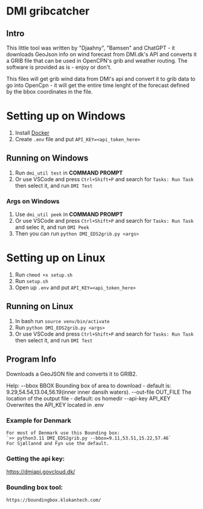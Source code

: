 # DMI gribcatcher

## Intro
This little tool was written by "Djaahny", "Bamsen" and ChatGPT - it downloads GeoJson info on wind forecast from DMI.dk's API and converts it a GRIB file that can be used in OpenCPN's grib and weather routing. The software is provided as is - enjoy or don't.  

This files will get grib wind data from DMI's api and convert it to grib data to go into OpenCpn - it will get the entire time lenght of the forecast defined by the bbox coordinates in the file.

# Setting up on Windows
1. Install [Docker](https://www.docker.com/)
2. Create `.env` file and put `API_KEY=<api_token_here>` 
## Running on Windows
1. Run `dmi_util test` in **COMMAND PROMPT**
2. Or use VSCode and press `Ctrl+Shift+P` and search for `Tasks: Run Task` then select it, and run `DMI Test`
### Args on Windows
1. Use `dmi_util peek` in **COMMAND PROMPT**
2. Or use VSCode and press `Ctrl+Shift+P` and search for `Tasks: Run Task` and selec it, and run `DMI Peek`
3. Then you can run `python DMI_EDS2grib.py <args>`

# Setting up on Linux
1. Run `chmod +x setup.sh`
2. Run `setup.sh`
3. Open up `.env` and put `API_KEY=<api_token_here>` 
## Running on Linux
1. In bash run `source venv/bin/activate`
2. Run `python DMI_EDS2grib.py <args>`
2. Or use VSCode and press `Ctrl+Shift+P` and search for `Tasks: Run Task` then select it, and run `DMI Test`

## Program Info
Downloads a GeoJSON file and converts it to GRIB2.  
  
Help:
  --bbox BBOX          Bounding box of area to download - default is: 9.29,54.54,13.04,56.19(inner inner dansih waters).
  --out-file OUT_FILE  The location of the output file - default: os homedir
  --api-key API_KEY    Overwrites the API_KEY located in .env

  ### Example for Denmark
    For most of Denmark use this Bounding box:
    `>> python3.11 DMI_EDS2grib.py --bbox=9.11,53.51,15.22,57.46`
    For Sjællannd and Fyn use the default.  

  ### Getting the api key:
  https://dmiapi.govcloud.dk/

  ### Bounding box tool:  
    https://boundingbox.klokantech.com/
